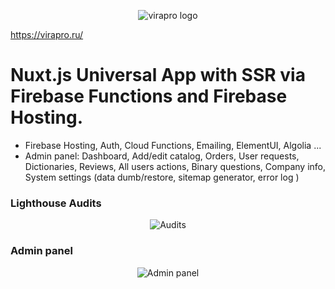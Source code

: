 <p align="center">
 <img src="https://firebasestorage.googleapis.com/v0/b/plumbing-prod.appspot.com/o/Asset%208.svg?alt=media&token=5803db4b-9e89-44f3-8295-b20fa43dcb5d" alt="virapro logo">
</p>

https://virapro.ru/

# Nuxt.js Universal App with SSR via Firebase Functions and Firebase Hosting.
 - Firebase Hosting, Auth, Cloud Functions, Emailing, ElementUI, Algolia ...
 - Admin panel: Dashboard, Add/edit catalog, Orders, User requests, Dictionaries, Reviews, All users actions, Binary questions, Company info, System settings (data dumb/restore, sitemap generator, error log )


### Lighthouse Audits
<p align="center">
 <img src="https://firebasestorage.googleapis.com/v0/b/plumbing-prod.appspot.com/o/Audits.png?alt=media&token=1ea292c8-b5ea-4b1b-b883-907bb72d4751" alt="Audits">
</p>

### Admin panel
<p align="center">
 <img src="https://firebasestorage.googleapis.com/v0/b/plumbing-prod.appspot.com/o/AdminPanel.png?alt=media&token=1f667a52-0501-482a-9b0f-f838f7c0aa6e" alt="Admin panel">
</p>
